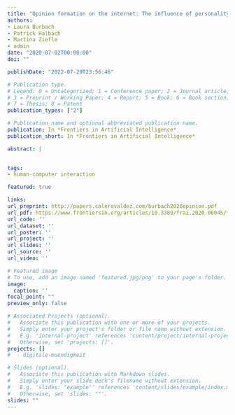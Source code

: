 ```yaml
---
title: "Opinion formation on the internet: The influence of personality, network structure, and content on sharing messages online"
authors:
- Laura Burbach
- Patrick Halbach
- Martina Ziefle
- admin
date: "2020-07-02T00:00:00"
doi: ""

publishDate: "2022-07-29T23:56:46"

# Publication type.
# Legend: 0 = Uncategorized; 1 = Conference paper; 2 = Journal article;
# 3 = Preprint / Working Paper; 4 = Report; 5 = Book; 6 = Book section;
# 7 = Thesis; 8 = Patent
publication_types: ["2"]

# Publication name and optional abbreviated publication name.
publication: In *Frontiers in Artificial Intelligence*
publication_short: In *Frontiers in Artificial Intelligence*

abstract: |
  

tags:
- human-computer interaction

featured: true

links:
url_preprint: http://papers.calerovaldez.com/burbach2020opinion.pdf
url_pdf: https://www.frontiersin.org/articles/10.3389/frai.2020.00045/full
url_code: ''
url_dataset: ''
url_poster: ''
url_project: ''
url_slides: ''
url_source: ''
url_video: ''

# Featured image
# To use, add an image named 'featured.jpg/png' to your page's folder.
image:
  caption: ''
focal_point: ""
preview_only: false

# Associated Projects (optional).
#   Associate this publication with one or more of your projects.
#   Simply enter your project's folder or file name without extension.
#   E.g. 'internal-project' references 'content/project/internal-project/index.md'.
#   Otherwise, set 'projects: []'.
projects: []
#  - digitale-muendigkeit

# Slides (optional).
#   Associate this publication with Markdown slides.
#   Simply enter your slide deck's filename without extension.
#   E.g. 'slides: "example"' references 'content/slides/example/index.md'.
#   Otherwise, set 'slides: ""'.
slides: ""
---
```


